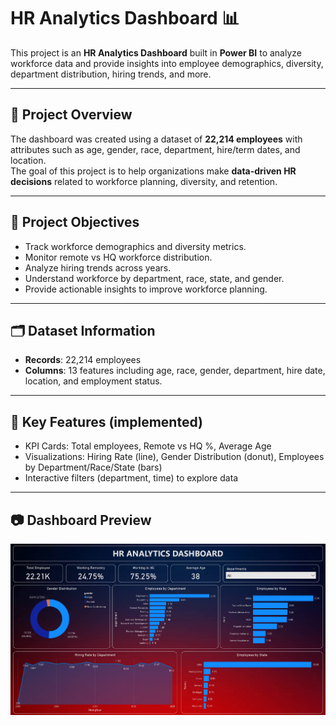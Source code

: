 # HR Analytics Dashboard 📊

This project is an **HR Analytics Dashboard** built in **Power BI** to analyze workforce data and provide insights into employee demographics, diversity, department distribution, hiring trends, and more.

---

## 🚀 Project Overview
The dashboard was created using a dataset of **22,214 employees** with attributes such as age, gender, race, department, hire/term dates, and location.  
The goal of this project is to help organizations make **data-driven HR decisions** related to workforce planning, diversity, and retention.

---

## 📌 Project Objectives
- Track workforce demographics and diversity metrics.
- Monitor remote vs HQ workforce distribution.
- Analyze hiring trends across years.
- Understand workforce by department, race, state, and gender.
- Provide actionable insights to improve workforce planning.

---

## 🗂 Dataset Information
- **Records**: 22,214 employees  
- **Columns**: 13 features including age, race, gender, department, hire date, location, and employment status.  

---

## 📌 Key Features (implemented)
- KPI Cards: Total employees, Remote vs HQ %, Average Age  
- Visualizations: Hiring Rate (line), Gender Distribution (donut), Employees by Department/Race/State (bars)  
- Interactive filters (department, time) to explore data

---

## 📷 Dashboard Preview
![Dashboard Screenshot](Dashboard_Screenshot.png)


